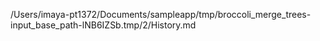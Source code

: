 /Users/imaya-pt1372/Documents/sampleapp/tmp/broccoli_merge_trees-input_base_path-lNB6IZSb.tmp/2/History.md